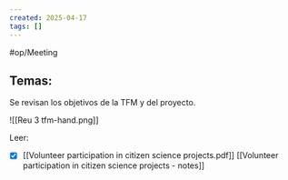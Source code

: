 ```yaml
---
created: 2025-04-17
tags: []
---
```


#op/Meeting
## Temas:
Se revisan los objetivos de la TFM y del proyecto. 

![[Reu 3 tfm-hand.png]]

Leer: 
- [x] [[Volunteer participation in citizen science projects.pdf]]  [[Volunteer participation in citizen science projects - notes]]